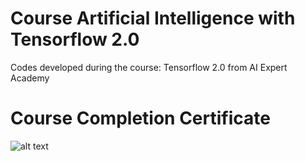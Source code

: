 # Course Artificial Intelligence with Tensorflow 2.0
Codes developed during the course: Tensorflow 2.0 from AI Expert Academy


# Course Completion Certificate

![alt text](https://github.com/bruiglesias/curso-tensorflow-2/blob/master/certificado.png)
